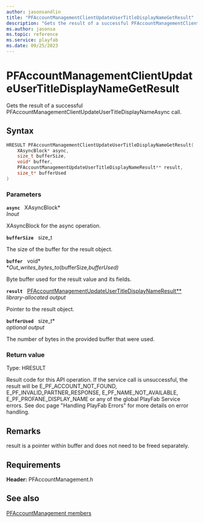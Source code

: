 ```yaml
---
author: jasonsandlin
title: "PFAccountManagementClientUpdateUserTitleDisplayNameGetResult"
description: "Gets the result of a successful PFAccountManagementClientUpdateUserTitleDisplayNameAsync call."
ms.author: jasonsa
ms.topic: reference
ms.service: playfab
ms.date: 09/25/2023
---
```


# PFAccountManagementClientUpdateUserTitleDisplayNameGetResult  

Gets the result of a successful PFAccountManagementClientUpdateUserTitleDisplayNameAsync call.  

## Syntax  
  
```cpp
HRESULT PFAccountManagementClientUpdateUserTitleDisplayNameGetResult(  
    XAsyncBlock* async,  
    size_t bufferSize,  
    void* buffer,  
    PFAccountManagementUpdateUserTitleDisplayNameResult** result,  
    size_t* bufferUsed  
)  
```  
  
### Parameters  
  
**`async`** &nbsp; XAsyncBlock*  
*_Inout_*  
  
XAsyncBlock for the async operation.  
  
**`bufferSize`** &nbsp; size_t  
  
The size of the buffer for the result object.  
  
**`buffer`** &nbsp; void*  
*_Out_writes_bytes_to_(bufferSize,*bufferUsed)*  
  
Byte buffer used for the result value and its fields.  
  
**`result`** &nbsp; [PFAccountManagementUpdateUserTitleDisplayNameResult**](../../pfaccountmanagementtypes/structs/pfaccountmanagementupdateusertitledisplaynameresult.md)  
*library-allocated output*  
  
Pointer to the result object.  
  
**`bufferUsed`** &nbsp; size_t*  
*optional output*  
  
The number of bytes in the provided buffer that were used.  
  
  
### Return value
Type: HRESULT
  
Result code for this API operation. If the service call is unsuccessful, the result will be E_PF_ACCOUNT_NOT_FOUND, E_PF_INVALID_PARTNER_RESPONSE, E_PF_NAME_NOT_AVAILABLE, E_PF_PROFANE_DISPLAY_NAME or any of the global PlayFab Service errors. See doc page "Handling PlayFab Errors" for more details on error handling.
  
## Remarks  
  
result is a pointer within buffer and does not need to be freed separately.
  
## Requirements  
  
**Header:** PFAccountManagement.h
  
## See also  
[PFAccountManagement members](../pfaccountmanagement_members.md)  

  
  
